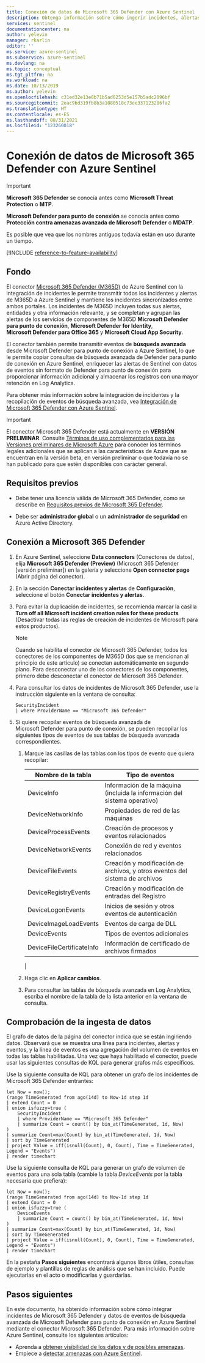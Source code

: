 ```yaml
---
title: Conexión de datos de Microsoft 365 Defender con Azure Sentinel | Microsoft Docs
description: Obtenga información sobre cómo ingerir incidentes, alertas y datos de eventos sin procesar desde Microsoft 365 Defender en Azure Sentinel.
services: sentinel
documentationcenter: na
author: yelevin
manager: rkarlin
editor: ''
ms.service: azure-sentinel
ms.subservice: azure-sentinel
ms.devlang: na
ms.topic: conceptual
ms.tgt_pltfrm: na
ms.workload: na
ms.date: 10/13/2019
ms.author: yelevin
ms.openlocfilehash: c31ed32e13e8b71b5ad6253d5e157b5adc2096bf
ms.sourcegitcommit: 2eac9bd319fb8b3a1080518c73ee337123286fa2
ms.translationtype: HT
ms.contentlocale: es-ES
ms.lasthandoff: 08/31/2021
ms.locfileid: "123260018"
---
```

# <a name="connect-data-from-microsoft-365-defender-to-azure-sentinel"></a>Conexión de datos de Microsoft 365 Defender con Azure Sentinel

> [!IMPORTANT]
>
> **Microsoft 365 Defender** se conocía antes como **Microsoft Threat Protection** o **MTP**.
>
> **Microsoft Defender para punto de conexión** se conocía antes como **Protección contra amenazas avanzada de Microsoft Defender** o **MDATP**.
>
> Es posible que vea que los nombres antiguos todavía están en uso durante un tiempo.

[!INCLUDE [reference-to-feature-availability](includes/reference-to-feature-availability.md)]

## <a name="background"></a>Fondo

El conector [Microsoft 365 Defender (M365D)](/microsoft-365/security/mtp/microsoft-threat-protection) de Azure Sentinel con la integración de incidentes le permite transmitir todos los incidentes y alertas de M365D a Azure Sentinel y mantiene los incidentes sincronizados entre ambos portales. Los incidentes de M365D incluyen todas sus alertas, entidades y otra información relevante, y se completan y agrupan las alertas de los servicios de componentes de M365D **Microsoft Defender para punto de conexión**, **Microsoft Defender for Identity**, **Microsoft Defender para Office 365** y **Microsoft Cloud App Security**.

El conector también permite transmitir eventos de **búsqueda avanzada** desde Microsoft Defender para punto de conexión a Azure Sentinel, lo que le permite copiar consultas de búsqueda avanzada de Defender para punto de conexión en Azure Sentinel, enriquecer las alertas de Sentinel con datos de eventos sin formato de Defender para punto de conexión para proporcionar información adicional y almacenar los registros con una mayor retención en Log Analytics.

Para obtener más información sobre la integración de incidentes y la recopilación de eventos de búsqueda avanzada, vea [Integración de Microsoft 365 Defender con Azure Sentinel](microsoft-365-defender-sentinel-integration.md).

> [!IMPORTANT]
>
> El conector Microsoft 365 Defender está actualmente en **VERSIÓN PRELIMINAR**. Consulte [Términos de uso complementarios para las Versiones preliminares de Microsoft Azure](https://azure.microsoft.com/support/legal/preview-supplemental-terms/) para conocer los términos legales adicionales que se aplican a las características de Azure que se encuentran en la versión beta, en versión preliminar o que todavía no se han publicado para que estén disponibles con carácter general.

## <a name="prerequisites"></a>Requisitos previos

- Debe tener una licencia válida de Microsoft 365 Defender, como se describe en [Requisitos previos de Microsoft 365 Defender](/microsoft-365/security/mtp/prerequisites). 

- Debe ser **administrador global** o un **administrador de seguridad** en Azure Active Directory.

## <a name="connect-to-microsoft-365-defender"></a>Conexión a Microsoft 365 Defender

1. En Azure Sentinel, seleccione **Data connectors** (Conectores de datos), elija **Microsoft 365 Defender (Preview)** (Microsoft 365 Defender [versión preliminar]) en la galería y seleccione **Open connector page** (Abrir página del conector).

1. En la sección **Conectar incidentes y alertas** de **Configuración**, seleccione el botón **Conectar incidentes y alertas**.

1. Para evitar la duplicación de incidentes, se recomienda marcar la casilla **Turn off all Microsoft incident creation rules for these products** (Desactivar todas las reglas de creación de incidentes de Microsoft para estos productos).

    > [!NOTE]
    > Cuando se habilita el conector de Microsoft 365 Defender, todos los conectores de los componentes de M365D (los que se mencionan al principio de este artículo) se conectan automáticamente en segundo plano. Para desconectar uno de los conectores de los componentes, primero debe desconectar el conector de Microsoft 365 Defender.

1. Para consultar los datos de incidentes de Microsoft 365 Defender, use la instrucción siguiente en la ventana de consulta:
    ```kusto
    SecurityIncident
    | where ProviderName == "Microsoft 365 Defender"
    ```

1. Si quiere recopilar eventos de búsqueda avanzada de Microsoft Defender para punto de conexión, se pueden recopilar los siguientes tipos de eventos de sus tablas de búsqueda avanzada correspondientes.

    1. Marque las casillas de las tablas con los tipos de evento que quiera recopilar:

       | Nombre de la tabla | Tipo de eventos |
       |-|-|
       | DeviceInfo | Información de la máquina (incluida la información del sistema operativo) |
       | DeviceNetworkInfo | Propiedades de red de las máquinas |
       | DeviceProcessEvents | Creación de procesos y eventos relacionados |
       | DeviceNetworkEvents | Conexión de red y eventos relacionados |
       | DeviceFileEvents | Creación y modificación de archivos, y otros eventos del sistema de archivos |
       | DeviceRegistryEvents | Creación y modificación de entradas del Registro |
       | DeviceLogonEvents | Inicios de sesión y otros eventos de autenticación |
       | DeviceImageLoadEvents | Eventos de carga de DLL |
       | DeviceEvents | Tipos de eventos adicionales |
       | DeviceFileCertificateInfo | Información de certificado de archivos firmados |
       |

    1. Haga clic en **Aplicar cambios**.

    1. Para consultar las tablas de búsqueda avanzada en Log Analytics, escriba el nombre de la tabla de la lista anterior en la ventana de consulta.

## <a name="verify-data-ingestion"></a>Comprobación de la ingesta de datos

El grafo de datos de la página del conector indica que se están ingiriendo datos. Observará que se muestra una línea para incidentes, alertas y eventos, y la línea de eventos es una agregación del volumen de eventos en todas las tablas habilitadas. Una vez que haya habilitado el conector, puede usar las siguientes consultas de KQL para generar grafos más específicos.

Use la siguiente consulta de KQL para obtener un grafo de los incidentes de Microsoft 365 Defender entrantes:

```kusto
let Now = now(); 
(range TimeGenerated from ago(14d) to Now-1d step 1d 
| extend Count = 0 
| union isfuzzy=true ( 
    SecurityIncident
    | where ProviderName == "Microsoft 365 Defender"
    | summarize Count = count() by bin_at(TimeGenerated, 1d, Now) 
) 
| summarize Count=max(Count) by bin_at(TimeGenerated, 1d, Now) 
| sort by TimeGenerated 
| project Value = iff(isnull(Count), 0, Count), Time = TimeGenerated, Legend = "Events") 
| render timechart 
```

Use la siguiente consulta de KQL para generar un grafo de volumen de eventos para una sola tabla (cambie la tabla *DeviceEvents* por la tabla necesaria que prefiera):

```kusto
let Now = now();
(range TimeGenerated from ago(14d) to Now-1d step 1d
| extend Count = 0
| union isfuzzy=true (
    DeviceEvents
    | summarize Count = count() by bin_at(TimeGenerated, 1d, Now)
)
| summarize Count=max(Count) by bin_at(TimeGenerated, 1d, Now)
| sort by TimeGenerated
| project Value = iff(isnull(Count), 0, Count), Time = TimeGenerated, Legend = "Events")
| render timechart
```

En la pestaña **Pasos siguientes** encontrará algunos libros útiles, consultas de ejemplo y plantillas de reglas de análisis que se han incluido. Puede ejecutarlas en el acto o modificarlas y guardarlas.

## <a name="next-steps"></a>Pasos siguientes

En este documento, ha obtenido información sobre cómo integrar incidentes de Microsoft 365 Defender y datos de eventos de búsqueda avanzada de Microsoft Defender para punto de conexión en Azure Sentinel mediante el conector Microsoft 365 Defender. Para más información sobre Azure Sentinel, consulte los siguientes artículos:

- Aprenda a [obtener visibilidad de los datos y de posibles amenazas](get-visibility.md).
- Empiece a [detectar amenazas con Azure Sentinel](./detect-threats-built-in.md).
